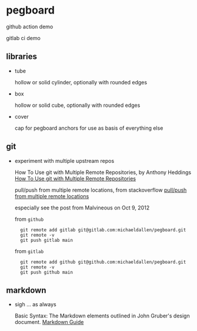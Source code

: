 # pegboard

github action demo

gitlab ci demo

## libraries

* tube

  hollow or solid cylinder, optionally with rounded edges

* box

  hollow or solid cube, optionally with rounded edges

* cover

  cap for pegboard anchors for use as basis of everything else

## git

* experiment with multiple upstream repos

  How To Use git with Multiple Remote Repositories, by Anthony Heddings
  [How To Use git with Multiple Remote Repositories](https://www.cloudsavvyit.com/2464/how-to-use-git-with-multiple-remote-repositories/)
  
  pull/push from multiple remote locations, from stackoverflow
  [pull/push from multiple remote locations](https://stackoverflow.com/questions/849308/pull-push-from-multiple-remote-locations)
  
    especially see the post from Malvineous on Oct 9, 2012

  from `github`

        git remote add gitlab git@gitlab.com:michaeldallen/pegboard.git
        git remote -v
        git push gitlab main

  from `gitlab`

        git remote add github git@github.com:michaeldallen/pegboard.git
        git remote -v
        git push github main
          


## markdown

* sigh ... as always

  Basic Syntax: The Markdown elements outlined in John Gruber's design document.
  [Markdown Guide](https://www.markdownguide.org/basic-syntax/)

